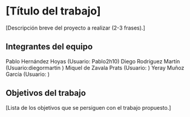 # [Título del trabajo]

[Descripción breve del proyecto a realizar (2-3 frases).]

## Integrantes del equipo

Pablo Hernández Hoyas (Usuario: Pablo2h10)
Diego Rodríguez Martín (Usuario:diegormartin )
Miquel de Zavala Prats (Usuario: )
Yeray Muñoz García (Usuario: )

## Objetivos del trabajo

[Lista de los objetivos que se persiguen con el trabajo propuesto.]
